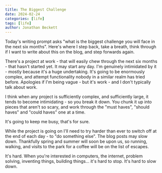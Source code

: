 ```yaml
---
title: The Biggest Challenge
date: 2024-02-24
categories: [life]
tags: [life]
author: Jonathan Beckett
---
```


Today's writing prompt asks "what is the biggest challenge you will face in the next six months". Here's where I step back, take a breath, think through if I want to write about this on the blog, and step forwards again.

There's a project at work - that will easily chew through the next six months - that hasn't started yet. It may start any day. I'm genuinely intimidated by it - mostly because it's a huge undertaking. It's going to be enormously complex, and attempt functionality nobody in a similar realm has tried before. Apologies if I'm being vague - but it's work - and I don't typically talk about work.

I think when any project is sufficiently complex, and sufficiently large, it tends to become intimidating - so you break it down. You chunk it up into pieces that aren't so scary, and work through the "must haves", "should haves" and "could haves" one at a time.

It's going to keep me busy, that's for sure.

While the project is going on I'll need to try harder than ever to switch off at the end of each day - to "do something else". The blog posts may slow down. Thankfully spring and summer will soon be upon us, so running, walking, and visits to the park for a coffee will be on the list of escapes.

It's hard. When you're interested in computers, the internet, problem solving, inventing things, building things... it's hard to stop. It's hard to slow down.